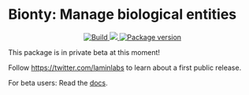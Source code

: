 # Bionty: Manage biological entities

<p align="center">
<a href="https://github.com/laminlabs/bionty/actions?query=workflow%3Abuild" target="_blank">
    <img src="https://github.com/laminlabs/bionty/workflows/build/badge.svg" alt="Build">
</a>
<a href="https://codecov.io/gh/laminlabs/bionty" target="_blank">
    <img src="https://codecov.io/gh/laminlabs/bionty/branch/main/graph/badge.svg?token=8292E0S0Z7"/>
</a>
<a href="https://pypi.org/project/bionty" target="_blank">
    <img src="https://img.shields.io/pypi/v/bionty?color=%2334D058&label=pypi%20package" alt="Package version">
</a>
</p>

This package is in private beta at this moment!

Follow https://twitter.com/laminlabs to learn about a first public release.

For beta users: Read the [docs](https://lamin.ai/bionty).
